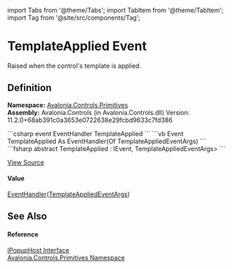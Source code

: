 import Tabs from '@theme/Tabs'; 
import TabItem from '@theme/TabItem'; 
import Tag from '@site/src/components/Tag'; 

# TemplateApplied Event


Raised when the control's template is applied.



## Definition
**Namespace:** <a href="N_Avalonia_Controls_Primitives">Avalonia.Controls.Primitives</a>  
**Assembly:** Avalonia.Controls (in Avalonia.Controls.dll) Version: 11.2.0+68ab391c0a3653e0722638e29fcbd9633c7fd386

<Tabs groupId="api-code-preview">
<TabItem value="csharp" label="C#">
```csharp
event EventHandler<TemplateAppliedEventArgs> TemplateApplied
```
</TabItem>
<TabItem value="vb" label="VB">
```vb
Event TemplateApplied As EventHandler(Of TemplateAppliedEventArgs)
```
</TabItem>
<TabItem value="fsharp" label="F#">
```fsharp
abstract TemplateApplied : IEvent<EventHandler<TemplateAppliedEventArgs>,
    TemplateAppliedEventArgs>
```
</TabItem>
</Tabs>



<a href="https://github.com/AvaloniaUI/Avalonia/tree/master/srcAvalonia.Controls/Primitives/IPopupHost.cs" title="View the source code">View Source</a>



#### Value
<a href="https://learn.microsoft.com/dotnet/api/system.eventhandler-1" target="_blank" rel="noopener noreferrer">EventHandler</a>(<a href="T_Avalonia_Controls_Primitives_TemplateAppliedEventArgs">TemplateAppliedEventArgs</a>)

## See Also


#### Reference
<a href="T_Avalonia_Controls_Primitives_IPopupHost">IPopupHost Interface</a>  
<a href="N_Avalonia_Controls_Primitives">Avalonia.Controls.Primitives Namespace</a>  
